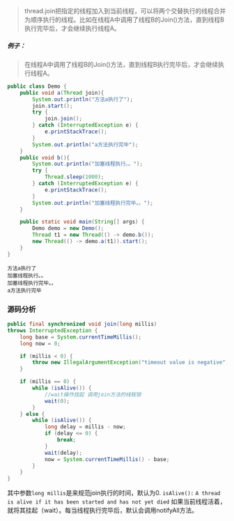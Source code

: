 >thread.join把指定的线程加入到当前线程，可以将两个交替执行的线程合并为顺序执行的线程。比如在线程A中调用了线程B的Join()方法，直到线程B执行完毕后，才会继续执行线程A。

#####    例子：
>在线程A中调用了线程B的Join()方法，直到线程B执行完毕后，才会继续执行线程A。
```java
public class Demo {
    public void a(Thread join){
        System.out.println("方法a执行了");
        join.start();
        try {
            join.join();
        } catch (InterruptedException e) {
            e.printStackTrace();
        }
        System.out.println("a方法执行完毕");
    }
    public void b(){
        System.out.println("加塞线程执行。。");
        try {
            Thread.sleep(1000);
        } catch (InterruptedException e) {
            e.printStackTrace();
        }
        System.out.println("加塞线程执行完毕。。");
    }

    public static void main(String[] args) {
        Demo demo = new Demo();
        Thread t1 = new Thread(() -> demo.b());
        new Thread(() -> demo.a(t1)).start();
    }
}
```
```
方法a执行了
加塞线程执行。。
加塞线程执行完毕。。
a方法执行完毕
```

###   源码分析
```java
public final synchronized void join(long millis)
throws InterruptedException {
    long base = System.currentTimeMillis();
    long now = 0;

    if (millis < 0) {
        throw new IllegalArgumentException("timeout value is negative");
    }

    if (millis == 0) {
        while (isAlive()) {
            //wait操作挂起 调用join方法的线程锁
            wait(0);
        }
    } else {
        while (isAlive()) {
            long delay = millis - now;
            if (delay <= 0) {
                break;
            }
            wait(delay);
            now = System.currentTimeMillis() - base;
        }
    }
}
```
其中参数`long millis`是来规范join执行的时间，默认为0.
`isAlive():`  `A thread is alive if it has been started and has not yet died`
如果当前线程活着，就将其挂起（wait）。每当线程执行完毕后，默认会调用notifyAll方法。
